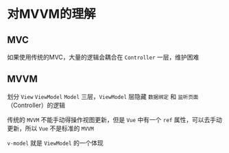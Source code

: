 # 对MVVM的理解

## MVC
如果使用传统的MVC，大量的逻辑会耦合在 `Controller` 一层，维护困难

## MVVM
划分 `View` `ViewModel` `Model` 三层，`ViewModel` 层隐藏 `数据绑定` 和 `监听页面` （Controller）的逻辑

传统的 `MVVM` 不能手动得操作视图更新，但是 `Vue` 中有一个 `ref` 属性，可以去手动更新，所以 `Vue` 不是标准的 `MVVM`

`v-model` 就是 `ViewModel` 的一个体现
